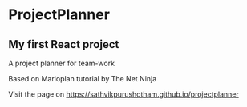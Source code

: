 # ProjectPlanner

## My first React project

A project planner for team-work

Based on Marioplan tutorial by The Net Ninja 

Visit the page on https://sathvikpurushotham.github.io/projectplanner
